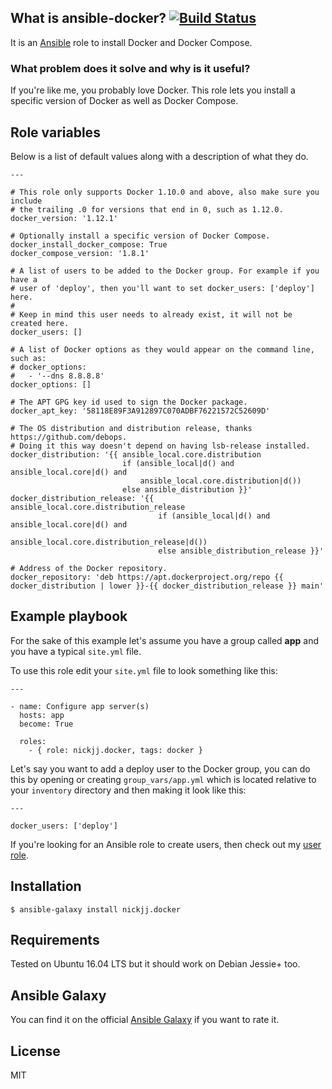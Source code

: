 ## What is ansible-docker? [![Build Status](https://secure.travis-ci.org/nickjj/ansible-docker.png)](http://travis-ci.org/nickjj/ansible-docker)

It is an [Ansible](http://www.ansible.com/home) role to install Docker and
Docker Compose.

### What problem does it solve and why is it useful?

If you're like me, you probably love Docker. This role lets you install a
specific version of Docker as well as Docker Compose.

## Role variables

Below is a list of default values along with a description of what they do.

```
---

# This role only supports Docker 1.10.0 and above, also make sure you include
# the trailing .0 for versions that end in 0, such as 1.12.0.
docker_version: '1.12.1'

# Optionally install a specific version of Docker Compose.
docker_install_docker_compose: True
docker_compose_version: '1.8.1'

# A list of users to be added to the Docker group. For example if you have a
# user of 'deploy', then you'll want to set docker_users: ['deploy'] here.
#
# Keep in mind this user needs to already exist, it will not be created here.
docker_users: []

# A list of Docker options as they would appear on the command line, such as:
# docker_options:
#   - '--dns 8.8.8.8'
docker_options: []

# The APT GPG key id used to sign the Docker package.
docker_apt_key: '58118E89F3A912897C070ADBF76221572C52609D'

# The OS distribution and distribution release, thanks https://github.com/debops.
# Doing it this way doesn't depend on having lsb-release installed.
docker_distribution: '{{ ansible_local.core.distribution
                         if (ansible_local|d() and ansible_local.core|d() and
                             ansible_local.core.distribution|d())
                         else ansible_distribution }}'
docker_distribution_release: '{{ ansible_local.core.distribution_release
                                 if (ansible_local|d() and ansible_local.core|d() and
                                     ansible_local.core.distribution_release|d())
                                 else ansible_distribution_release }}'

# Address of the Docker repository.
docker_repository: 'deb https://apt.dockerproject.org/repo {{ docker_distribution | lower }}-{{ docker_distribution_release }} main'
```

## Example playbook

For the sake of this example let's assume you have a group called **app** and
you have a typical `site.yml` file.

To use this role edit your `site.yml` file to look something like this:

```
---

- name: Configure app server(s)
  hosts: app
  become: True

  roles:
    - { role: nickjj.docker, tags: docker }
```

Let's say you want to add a deploy user to the Docker group, you can do this by
opening or creating `group_vars/app.yml` which is located relative to your
`inventory` directory and then making it look like this:

```
---

docker_users: ['deploy']
```

If you're looking for an Ansible role to create users, then check out my
[user role](https://github.com/nickjj/ansible-user).

## Installation

`$ ansible-galaxy install nickjj.docker`

## Requirements

Tested on Ubuntu 16.04 LTS but it should work on Debian Jessie+ too.

## Ansible Galaxy

You can find it on the official
[Ansible Galaxy](https://galaxy.ansible.com/nickjj/docker/) if you want to
rate it.

## License

MIT
